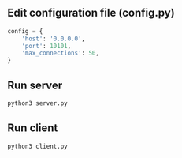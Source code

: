## Edit configuration file (config.py)

```python
config = {
    'host': '0.0.0.0',
    'port': 10101,
    'max_connections': 50,
}
```

## Run server

```sh
python3 server.py
```

## Run client

```sh
python3 client.py
```